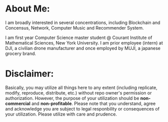 # About Me:
I am broadly interested in several concentrations, including Blockchain and Concensus, Network, Computer Music and Recommender System.

I am first year Computer Science master student @ Courant Institute of Mathematical Sciences, New York University.
I am prior employee (intern) at DJI, a civilian drone manufacturer and once employed by MUJI, a japanese grocery brand. 


# Disclaimer:
Basically, you may utilize all things here to any extent (including replicate, modify, reproduce, distribute, etc.) without repo owner's permission or authorization. However, the purpose of your utilization should be **non-commercial** and **non-profitable**. Please note that you understand, agree and acknowledge you are subject to legal responbility or consequences of your utilization. Please utilize with care and prudence.
